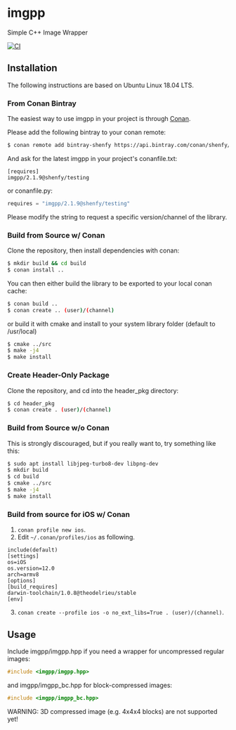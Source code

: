 # imgpp
Simple C++ Image Wrapper

[![CI](https://github.com/shenfy/imgpp/actions/workflows/ci.yml/badge.svg?branch=master)](https://github.com/shenfy/imgpp/actions/workflows/ci.yml)

## Installation
The following instructions are based on Ubuntu Linux 18.04 LTS.

### From Conan Bintray
The easiest way to use imgpp in your project is through [Conan](https://conan.io).

Please add the following bintray to your conan remote:
```bash
$ conan remote add bintray-shenfy https://api.bintray.com/conan/shenfy/oss
```
And ask for the latest imgpp in your project's conanfile.txt:
```
[requires]
imgpp/2.1.9@shenfy/testing
```
or conanfile.py:
```python
requires = "imgpp/2.1.9@shenfy/testing"
```

Please modify the string to request a specific version/channel of the library.

### Build from Source w/ Conan
Clone the repository, then install dependencies with conan:
```bash
$ mkdir build && cd build
$ conan install ..
```
You can then either build the library to be exported to your local conan cache:
```bash
$ conan build ..
$ conan create .. (user)/(channel)
```
or build it with cmake and install to your system library folder (default to /usr/local)
```bash
$ cmake ../src
$ make -j4
$ make install
```

### Create Header-Only Package
Clone the repository, and cd into the header_pkg directory:
```bash
$ cd header_pkg
$ conan create . (user)/(channel)
```

### Build from Source w/o Conan
This is strongly discouraged, but if you really want to, try something like this:
```bash
$ sudo apt install libjpeg-turbo8-dev libpng-dev
$ mkdir build
$ cd build
$ cmake ../src
$ make -j4
$ make install
```

### Build from source for iOS w/ Conan
1. `conan profile new ios`.
2. Edit `~/.conan/profiles/ios` as following.
```text
include(default)
[settings]
os=iOS
os.version=12.0
arch=armv8
[options]
[build_requires]
darwin-toolchain/1.0.8@theodelrieu/stable
[env]
```
3. `conan create --profile ios -o no_ext_libs=True . (user)/(channel)`.

## Usage
Include imgpp/imgpp.hpp if you need a wrapper for uncompressed regular images:
```c++
#include <imgpp/imgpp.hpp>
```
and imgpp/imgpp_bc.hpp for block-compressed images:
```c++
#include <imgpp/imgpp_bc.hpp>
```

WARNING: 3D compressed image (e.g. 4x4x4 blocks) are not supported yet!
